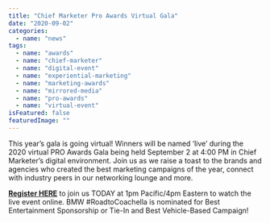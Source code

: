 ```yaml
---
title: "Chief Marketer Pro Awards Virtual Gala"
date: "2020-09-02"
categories: 
  - name: "news"
tags: 
  - name: "awards"
  - name: "chief-marketer"
  - name: "digital-event"
  - name: "experiential-marketing"
  - name: "marketing-awards"
  - name: "mirrored-media"
  - name: "pro-awards"
  - name: "virtual-event"
isFeatured: false
featuredImage: ""
---
```


This year’s gala is going virtual! Winners will be named ‘live’ during the 2020 virtual PRO Awards Gala being held September 2 at 4:00 PM in Chief Marketer’s digital environment. Join us as we raise a toast to the brands and agencies who created the best marketing campaigns of the year, connect with industry peers in our networking lounge and more.

[**Register HERE**](https://accessintel.6connex.com/event/Academy/2020PROAwardsGala/login) to join us TODAY at 1pm Pacific/4pm Eastern to watch the live event online. BMW #RoadtoCoachella is nominated for Best Entertainment Sponsorship or Tie-In and Best Vehicle-Based Campaign!

